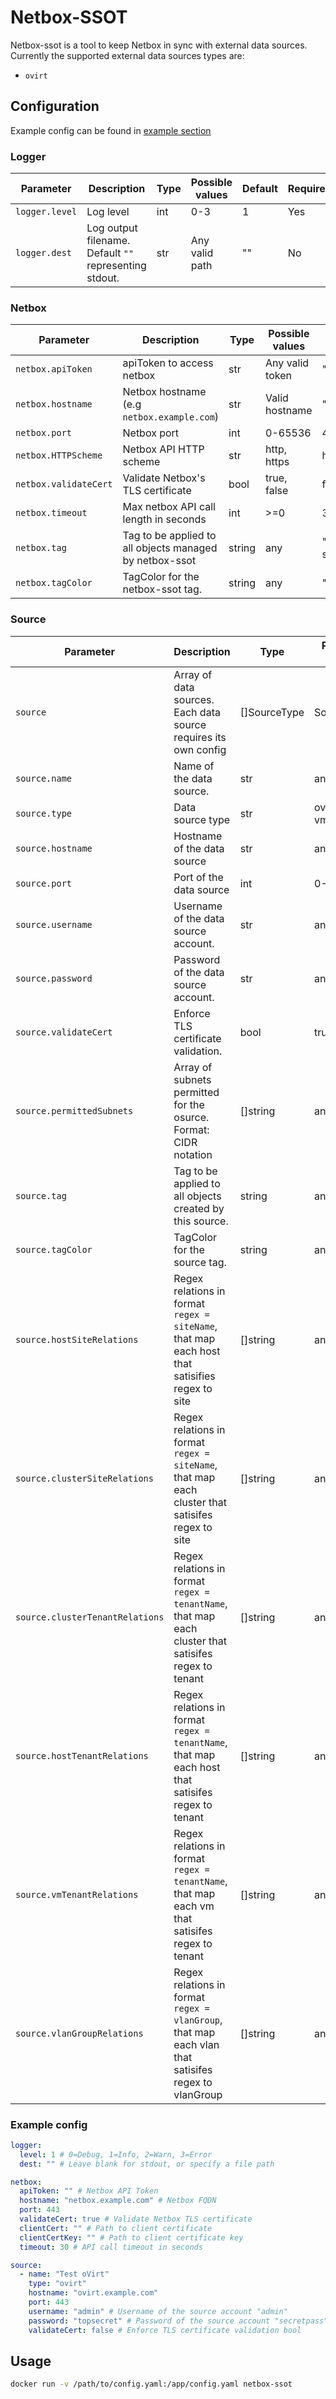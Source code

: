 # Netbox-SSOT

Netbox-ssot is a tool to keep Netbox in sync with external data sources. 
Currently the supported external data sources types are:

- `ovirt`



## Configuration

Example config can be found in [example section](#example-config)

### Logger

| Parameter      | Description                                            | Type | Possible values | Default | Required |
| -------------- | ------------------------------------------------------ | ---- | --------------- | ------- | -------- |
| `logger.level` | Log level                                              | int  | 0-3             | 1       | Yes      |
| `logger.dest`  | Log output filename. Default `""` representing stdout. | str  | Any valid path  | ""      | No       |


### Netbox

| Parameter             | Description                                             | Type   | Possible values | Default       | Required |
| --------------------- | ------------------------------------------------------- | ------ | --------------- | ------------- | -------- |
| `netbox.apiToken`     | apiToken to access netbox                               | str    | Any valid token | ""            | Yes      |
| `netbox.hostname`     | Netbox hostname (e.g `netbox.example.com`)              | str    | Valid hostname  | ""            | Yes      |
| `netbox.port`         | Netbox port                                             | int    | 0-65536         | 443           | No       |
| `netbox.HTTPScheme`   | Netbox API HTTP scheme                                  | str    | http, https     | https         | No       |
| `netbox.validateCert` | Validate Netbox's TLS certificate                       | bool   | true, false     | false         | No       |
| `netbox.timeout`      | Max netbox API call length in seconds                   | int    | >=0             | 30            | No       |
| `netbox.tag`          | Tag to be applied to all objects managed by netbox-ssot | string | any             | "netbox-ssot" | No       |
| `netbox.tagColor`     | TagColor for the netbox-ssot tag.                       | string | any             | "07426b"      | No       |

### Source

| Parameter                       | Description                                                                                          | Type         | Possible values | Default                 | Required |
| ------------------------------- | ---------------------------------------------------------------------------------------------------- | ------------ | --------------- | ----------------------- | -------- |
| `source`                        | Array of data sources. Each data source requires its own config                                      | []SourceType | SourceType      | []                      | No       |
| `source.name`                   | Name of the data source.                                                                             | str          | any             | ""                      | Yes      |
| `source.type`                   | Data source type                                                                                     | str          | ovirt, vmware   | ""                      | Yes      |
| `source.hostname`               | Hostname of the data source                                                                          | str          | any             | ""                      | Yes      |
| `source.port`                   | Port of the data source                                                                              | int          | 0-65536         | 443                     | No       |
| `source.username`               | Username of the data source account.                                                                 | str          | any             | ""                      | Yes      |
| `source.password`               | Password of the data source account.                                                                 | str          | any             | ""                      | Yes      |
| `source.validateCert`           | Enforce TLS certificate validation.                                                                  | bool         | true, false     | false                   | No       |
| `source.permittedSubnets`       | Array of subnets permitted for the osurce. Format: CIDR notation                                     | []string     | any             | []                      | No       |
| `source.tag`                    | Tag to be applied to all objects created by this source.                                             | string       | any             | "source-" + source.name | No       |
| `source.tagColor`               | TagColor for the source tag.                                                                         | string       | any             | ovirt: "07426b"         | No       |
| `source.hostSiteRelations`      | Regex relations in format `regex = siteName`, that map each host that satisifies regex to site       | []string     | any             | []                      | No       |
| `source.clusterSiteRelations`   | Regex relations in format `regex = siteName`, that map each cluster that satisifes regex to site     | []string     | any             | []                      | No       |
| `source.clusterTenantRelations` | Regex relations in format `regex = tenantName`, that map each cluster that satisifes regex to tenant | []string     | any             | []                      | no       |
| `source.hostTenantRelations`    | Regex relations in format `regex = tenantName`, that map each host that satisifes regex to tenant    | []string     | any             | []                      | no       |
| `source.vmTenantRelations`      | Regex relations in format `regex = tenantName`, that map each vm that satisifes regex to tenant      | []string     | any             | []                      | no       |
| `source.vlanGroupRelations`     | Regex relations in format `regex = vlanGroup`, that map each vlan that satisifes regex to vlanGroup  | []string     | any             | []                      | no       |


### Example config

```yaml
logger:
  level: 1 # 0=Debug, 1=Info, 2=Warn, 3=Error
  dest: "" # Leave blank for stdout, or specify a file path

netbox:
  apiToken: "" # Netbox API Token
  hostname: "netbox.example.com" # Netbox FQDN
  port: 443
  validateCert: true # Validate Netbox TLS certificate
  clientCert: "" # Path to client certificate
  clientCertKey: "" # Path to client certificate key
  timeout: 30 # API call timeout in seconds

source:
  - name: "Test oVirt"
    type: "ovirt"
    hostname: "ovirt.example.com"
    port: 443
    username: "admin" # Username of the source account "admin"
    password: "topsecret" # Password of the source account "secretpass"
    validateCert: false # Enforce TLS certificate validation bool
```

## Usage

```bash
docker run -v /path/to/config.yaml:/app/config.yaml netbox-ssot
```